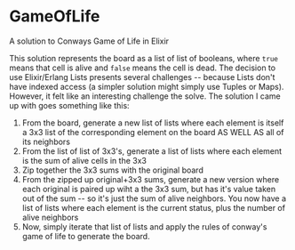# GameOfLife

A solution to Conways Game of Life in Elixir

This solution represents the board as a list of list of booleans, where `true` means that cell is alive and `false` means the cell is dead. The decision to use Elixir/Erlang Lists presents several challenges -- because Lists don't have indexed access (a simpler solution might simply use Tuples or Maps). However, it felt like an interesting challenge the solve. The solution I came up with goes something like this:

1. From the board, generate a new list of lists where each element is itself a 3x3 list of the corresponding element on the board AS WELL AS all of its neighbors
2. From the list of list of 3x3's, generate a list of lists where each element is the sum of alive cells in the 3x3
4. Zip together the 3x3 sums with the original board
5. From the zipped up original+3x3 sums, generate a new version where each original is paired up wiht a the 3x3 sum, but has it's value taken out of the sum -- so it's just the sum of alive neighbors. You now have a list of lists where each element is the current status, plus the number of alive neighbors
6. Now, simply iterate that list of lists and apply the rules of conway's game of life to generate the board.
